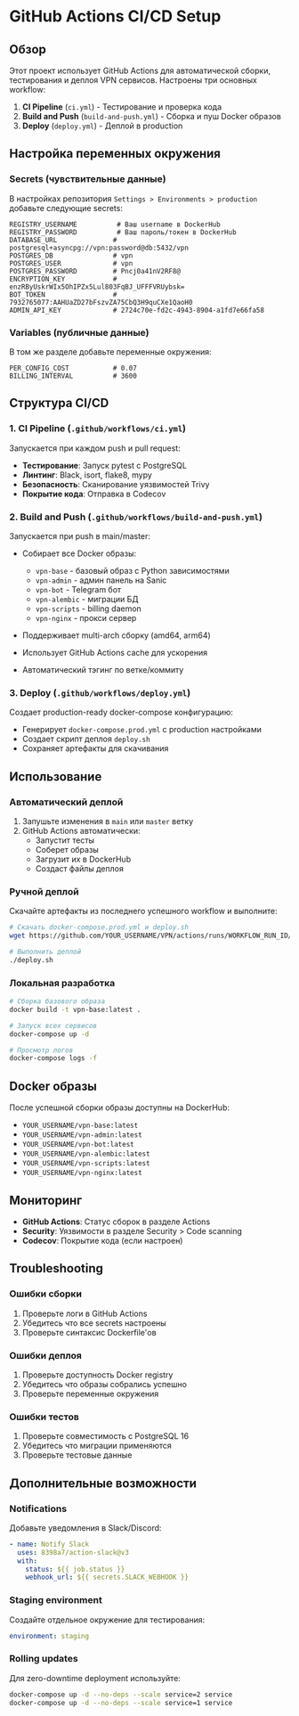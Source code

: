 # GitHub Actions CI/CD Setup

## Обзор

Этот проект использует GitHub Actions для автоматической сборки, тестирования и деплоя VPN сервисов. Настроены три основных workflow:

1. **CI Pipeline** (`ci.yml`) - Тестирование и проверка кода
2. **Build and Push** (`build-and-push.yml`) - Сборка и пуш Docker образов
3. **Deploy** (`deploy.yml`) - Деплой в production

## Настройка переменных окружения

### Secrets (чувствительные данные)

В настройках репозитория `Settings > Environments > production` добавьте следующие secrets:

```
REGISTRY_USERNAME          # Ваш username в DockerHub
REGISTRY_PASSWORD          # Ваш пароль/токен в DockerHub
DATABASE_URL              # postgresql+asyncpg://vpn:password@db:5432/vpn
POSTGRES_DB               # vpn
POSTGRES_USER             # vpn  
POSTGRES_PASSWORD         # Pncj0a41nV2RF8@
ENCRYPTION_KEY            # enzRByUskrWIx5OhIPZx5Lul803FqBJ_UFFFVRUybsk=
BOT_TOKEN                 # 7932765077:AAHUaZD27bFszvZA75CbQ3H9quCXe1QaoH0
ADMIN_API_KEY             # 2724c70e-fd2c-4943-8904-a1fd7e66fa58
```

### Variables (публичные данные)

В том же разделе добавьте переменные окружения:

```
PER_CONFIG_COST           # 0.07
BILLING_INTERVAL          # 3600
```

## Структура CI/CD

### 1. CI Pipeline (`.github/workflows/ci.yml`)

Запускается при каждом push и pull request:

- **Тестирование**: Запуск pytest с PostgreSQL
- **Линтинг**: Black, isort, flake8, mypy
- **Безопасность**: Сканирование уязвимостей Trivy
- **Покрытие кода**: Отправка в Codecov

### 2. Build and Push (`.github/workflows/build-and-push.yml`)

Запускается при push в main/master:

- Собирает все Docker образы:
  - `vpn-base` - базовый образ с Python зависимостями
  - `vpn-admin` - админ панель на Sanic
  - `vpn-bot` - Telegram бот
  - `vpn-alembic` - миграции БД
  - `vpn-scripts` - billing daemon
  - `vpn-nginx` - прокси сервер

- Поддерживает multi-arch сборку (amd64, arm64)
- Использует GitHub Actions cache для ускорения
- Автоматический тэгинг по ветке/коммиту

### 3. Deploy (`.github/workflows/deploy.yml`)

Создает production-ready docker-compose конфигурацию:

- Генерирует `docker-compose.prod.yml` с production настройками
- Создает скрипт деплоя `deploy.sh`
- Сохраняет артефакты для скачивания

## Использование

### Автоматический деплой

1. Запушьте изменения в `main` или `master` ветку
2. GitHub Actions автоматически:
   - Запустит тесты
   - Соберет образы
   - Загрузит их в DockerHub
   - Создаст файлы деплоя

### Ручной деплой

Скачайте артефакты из последнего успешного workflow и выполните:

```bash
# Скачать docker-compose.prod.yml и deploy.sh
wget https://github.com/YOUR_USERNAME/VPN/actions/runs/WORKFLOW_RUN_ID/artifacts/deployment-files

# Выполнить деплой
./deploy.sh
```

### Локальная разработка

```bash
# Сборка базового образа
docker build -t vpn-base:latest .

# Запуск всех сервисов
docker-compose up -d

# Просмотр логов
docker-compose logs -f
```

## Docker образы

После успешной сборки образы доступны на DockerHub:

- `YOUR_USERNAME/vpn-base:latest`
- `YOUR_USERNAME/vpn-admin:latest`
- `YOUR_USERNAME/vpn-bot:latest`
- `YOUR_USERNAME/vpn-alembic:latest`
- `YOUR_USERNAME/vpn-scripts:latest`
- `YOUR_USERNAME/vpn-nginx:latest`

## Мониторинг

- **GitHub Actions**: Статус сборок в разделе Actions
- **Security**: Уязвимости в разделе Security > Code scanning
- **Codecov**: Покрытие кода (если настроен)

## Troubleshooting

### Ошибки сборки

1. Проверьте логи в GitHub Actions
2. Убедитесь что все secrets настроены
3. Проверьте синтаксис Dockerfile'ов

### Ошибки деплоя

1. Проверьте доступность Docker registry
2. Убедитесь что образы собрались успешно
3. Проверьте переменные окружения

### Ошибки тестов

1. Проверьте совместимость с PostgreSQL 16
2. Убедитесь что миграции применяются
3. Проверьте тестовые данные

## Дополнительные возможности

### Notifications

Добавьте уведомления в Slack/Discord:

```yaml
- name: Notify Slack
  uses: 8398a7/action-slack@v3
  with:
    status: ${{ job.status }}
    webhook_url: ${{ secrets.SLACK_WEBHOOK }}
```

### Staging environment

Создайте отдельное окружение для тестирования:

```yaml
environment: staging
```

### Rolling updates

Для zero-downtime deployment используйте:

```bash
docker-compose up -d --no-deps --scale service=2 service
docker-compose up -d --no-deps --scale service=1 service
```
